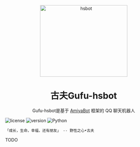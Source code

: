 <!-- projectInfo  -->
<div align="center">
    <img alt="hsbot" src="./fig/gufu.png" width=280 height=230/>

# 古夫Gufu-hsbot

Gufu-hsbot是基于 [AmiyaBot](https://www.amiyabot.com/) 框架的 QQ 聊天机器人<br>


</div>
<!-- projectInfo end -->

<div>
    <img alt="license" src="https://img.shields.io/badge/license-MIT-green">
    <img alt="version" src="https://img.shields.io/badge/version-1.0-orange">
    <img alt="Python" src="https://img.shields.io/badge/Python-3.7-%233776AB?logo=python&logoColor=white"><br>
</div>

    「成长，生命，幸福，还有朋友」 -- 野性之心•古夫

TODO